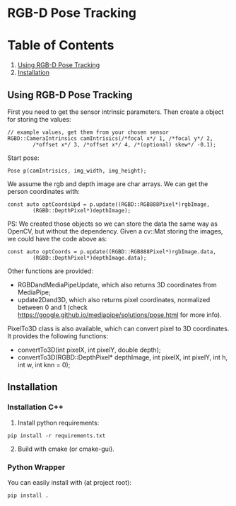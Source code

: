 # RGB-D Pose Tracking

# Table of Contents
1. [Using RGB-D Pose Tracking](#using)
2. [Installation](#installation)

## Using RGB-D Pose Tracking <a name="using"></a>
First you need to get the sensor intrinsic parameters.
Then create a object for storing the values:

```
// example values, get them from your chosen sensor
RGBD::CameraIntrinsics camIntrisics(/*focal x*/ 1, /*focal y*/ 2,
		/*offset x*/ 3, /*offset x*/ 4, /*(optional) skew*/ -0.1);
```

Start pose:
```
Pose p(camIntrisics, img_width, img_height);
```

We assume the rgb and depth image are char arrays.
We can get the person coordinates with:
```
const auto optCoordsUpd = p.update((RGBD::RGB888Pixel*)rgbImage,
		(RGBD::DepthPixel*)depthImage);
```

PS: We created those objects so we can store the data the same way as OpenCV, but without the dependency.
Given a cv::Mat storing the images, we could have the code above as:
```
const auto optCoords = p.update((RGBD::RGB888Pixel*)rgbImage.data,
		(RGBD::DepthPixel*)depthImage.data);
```

Other functions are provided:
* RGBDandMediaPipeUpdate, which also returns 3D coordinates from MediaPipe;
* update2Dand3D, which also returns pixel coordinates, normalized between 0 and 1 (check https://google.github.io/mediapipe/solutions/pose.html for more info).

PixelTo3D class is also available, which can convert pixel to 3D coordinates. It provides the following functions:
* convertTo3D(int pixelX, int pixelY, double depth);
* convertTo3D(RGBD::DepthPixel* depthImage, int pixelX, int pixelY, int h, int w, int knn = 0);

## Installation <a name="installation"></a>

### Installation C++
1. Install python requirements:
```
pip install -r requirements.txt
```

2. Build with cmake (or cmake-gui).

### Python Wrapper
You can easily install with (at project root):
```
pip install .
```
